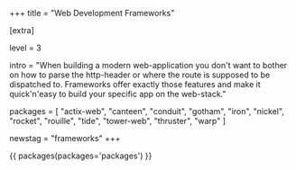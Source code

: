 +++
title = "Web Development Frameworks"

[extra]

level = 3

intro = "When building a modern web-application you don't want to bother on how to parse the http-header or where the route is supposed to be dispatched to. Frameworks offer exactly those features and make it quick'n'easy to build your specific app on the web-stack."

packages = [
  "actix-web",
  "canteen",
  "conduit",
  "gotham",
  "iron",
  "nickel",
  "rocket",
  "rouille",
  "tide",
  "tower-web",
  "thruster",
  "warp"
]

newstag = "frameworks"
+++

{{ packages(packages='packages') }}